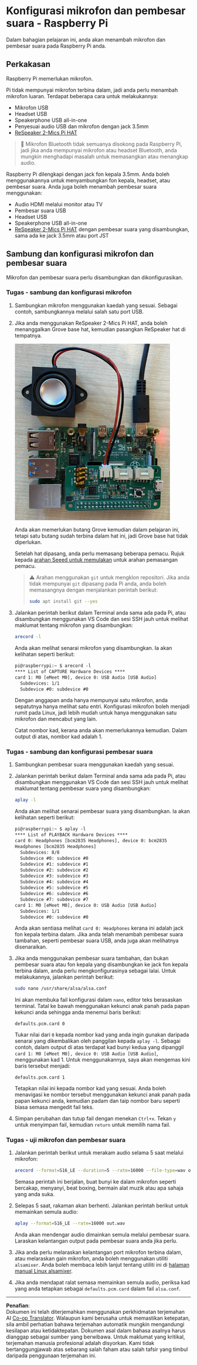 <!--
CO_OP_TRANSLATOR_METADATA:
{
  "original_hash": "7e45d884493c5222348b43fbc4481b6a",
  "translation_date": "2025-08-27T23:30:16+00:00",
  "source_file": "6-consumer/lessons/1-speech-recognition/pi-microphone.md",
  "language_code": "ms"
}
-->
# Konfigurasi mikrofon dan pembesar suara - Raspberry Pi

Dalam bahagian pelajaran ini, anda akan menambah mikrofon dan pembesar suara pada Raspberry Pi anda.

## Perkakasan

Raspberry Pi memerlukan mikrofon.

Pi tidak mempunyai mikrofon terbina dalam, jadi anda perlu menambah mikrofon luaran. Terdapat beberapa cara untuk melakukannya:

* Mikrofon USB
* Headset USB
* Speakerphone USB all-in-one
* Penyesuai audio USB dan mikrofon dengan jack 3.5mm
* [ReSpeaker 2-Mics Pi HAT](https://www.seeedstudio.com/ReSpeaker-2-Mics-Pi-HAT.html)

> 💁 Mikrofon Bluetooth tidak semuanya disokong pada Raspberry Pi, jadi jika anda mempunyai mikrofon atau headset Bluetooth, anda mungkin menghadapi masalah untuk memasangkan atau menangkap audio.

Raspberry Pi dilengkapi dengan jack fon kepala 3.5mm. Anda boleh menggunakannya untuk menyambungkan fon kepala, headset, atau pembesar suara. Anda juga boleh menambah pembesar suara menggunakan:

* Audio HDMI melalui monitor atau TV
* Pembesar suara USB
* Headset USB
* Speakerphone USB all-in-one
* [ReSpeaker 2-Mics Pi HAT](https://www.seeedstudio.com/ReSpeaker-2-Mics-Pi-HAT.html) dengan pembesar suara yang disambungkan, sama ada ke jack 3.5mm atau port JST

## Sambung dan konfigurasi mikrofon dan pembesar suara

Mikrofon dan pembesar suara perlu disambungkan dan dikonfigurasikan.

### Tugas - sambung dan konfigurasi mikrofon

1. Sambungkan mikrofon menggunakan kaedah yang sesuai. Sebagai contoh, sambungkannya melalui salah satu port USB.

1. Jika anda menggunakan ReSpeaker 2-Mics Pi HAT, anda boleh menanggalkan Grove base hat, kemudian pasangkan ReSpeaker hat di tempatnya.

    ![Raspberry Pi dengan ReSpeaker hat](../../../../../translated_images/pi-respeaker-hat.f00fabe7dd039a93e2e0aa0fc946c9af0c6a9eb17c32fa1ca097fb4e384f69f0.ms.png)

    Anda akan memerlukan butang Grove kemudian dalam pelajaran ini, tetapi satu butang sudah terbina dalam hat ini, jadi Grove base hat tidak diperlukan.

    Setelah hat dipasang, anda perlu memasang beberapa pemacu. Rujuk kepada [arahan Seeed untuk memulakan](https://wiki.seeedstudio.com/ReSpeaker_2_Mics_Pi_HAT_Raspberry/#getting-started) untuk arahan pemasangan pemacu.

    > ⚠️ Arahan menggunakan `git` untuk mengklon repositori. Jika anda tidak mempunyai `git` dipasang pada Pi anda, anda boleh memasangnya dengan menjalankan perintah berikut:
    >
    > ```sh
    > sudo apt install git --yes
    > ```

1. Jalankan perintah berikut dalam Terminal anda sama ada pada Pi, atau disambungkan menggunakan VS Code dan sesi SSH jauh untuk melihat maklumat tentang mikrofon yang disambungkan:

    ```sh
    arecord -l
    ```

    Anda akan melihat senarai mikrofon yang disambungkan. Ia akan kelihatan seperti berikut:

    ```output
    pi@raspberrypi:~ $ arecord -l
    **** List of CAPTURE Hardware Devices ****
    card 1: M0 [eMeet M0], device 0: USB Audio [USB Audio]
      Subdevices: 1/1
      Subdevice #0: subdevice #0
    ```

    Dengan anggapan anda hanya mempunyai satu mikrofon, anda sepatutnya hanya melihat satu entri. Konfigurasi mikrofon boleh menjadi rumit pada Linux, jadi lebih mudah untuk hanya menggunakan satu mikrofon dan mencabut yang lain.

    Catat nombor kad, kerana anda akan memerlukannya kemudian. Dalam output di atas, nombor kad adalah 1.

### Tugas - sambung dan konfigurasi pembesar suara

1. Sambungkan pembesar suara menggunakan kaedah yang sesuai.

1. Jalankan perintah berikut dalam Terminal anda sama ada pada Pi, atau disambungkan menggunakan VS Code dan sesi SSH jauh untuk melihat maklumat tentang pembesar suara yang disambungkan:

    ```sh
    aplay -l
    ```

    Anda akan melihat senarai pembesar suara yang disambungkan. Ia akan kelihatan seperti berikut:

    ```output
    pi@raspberrypi:~ $ aplay -l
    **** List of PLAYBACK Hardware Devices ****
    card 0: Headphones [bcm2835 Headphones], device 0: bcm2835 Headphones [bcm2835 Headphones]
      Subdevices: 8/8
      Subdevice #0: subdevice #0
      Subdevice #1: subdevice #1
      Subdevice #2: subdevice #2
      Subdevice #3: subdevice #3
      Subdevice #4: subdevice #4
      Subdevice #5: subdevice #5
      Subdevice #6: subdevice #6
      Subdevice #7: subdevice #7
    card 1: M0 [eMeet M0], device 0: USB Audio [USB Audio]
      Subdevices: 1/1
      Subdevice #0: subdevice #0
    ```

    Anda akan sentiasa melihat `card 0: Headphones` kerana ini adalah jack fon kepala terbina dalam. Jika anda telah menambah pembesar suara tambahan, seperti pembesar suara USB, anda juga akan melihatnya disenaraikan.

1. Jika anda menggunakan pembesar suara tambahan, dan bukan pembesar suara atau fon kepala yang disambungkan ke jack fon kepala terbina dalam, anda perlu mengkonfigurasinya sebagai lalai. Untuk melakukannya, jalankan perintah berikut:

    ```sh
    sudo nano /usr/share/alsa/alsa.conf
    ```

    Ini akan membuka fail konfigurasi dalam `nano`, editor teks berasaskan terminal. Tatal ke bawah menggunakan kekunci anak panah pada papan kekunci anda sehingga anda menemui baris berikut:

    ```output
    defaults.pcm.card 0
    ```

    Tukar nilai dari `0` kepada nombor kad yang anda ingin gunakan daripada senarai yang dikembalikan oleh panggilan kepada `aplay -l`. Sebagai contoh, dalam output di atas terdapat kad bunyi kedua yang dipanggil `card 1: M0 [eMeet M0], device 0: USB Audio [USB Audio]`, menggunakan kad 1. Untuk menggunakannya, saya akan mengemas kini baris tersebut menjadi:

    ```output
    defaults.pcm.card 1
    ```

    Tetapkan nilai ini kepada nombor kad yang sesuai. Anda boleh menavigasi ke nombor tersebut menggunakan kekunci anak panah pada papan kekunci anda, kemudian padam dan taip nombor baru seperti biasa semasa mengedit fail teks.

1. Simpan perubahan dan tutup fail dengan menekan `Ctrl+x`. Tekan `y` untuk menyimpan fail, kemudian `return` untuk memilih nama fail.

### Tugas - uji mikrofon dan pembesar suara

1. Jalankan perintah berikut untuk merakam audio selama 5 saat melalui mikrofon:

    ```sh
    arecord --format=S16_LE --duration=5 --rate=16000 --file-type=wav out.wav
    ```

    Semasa perintah ini berjalan, buat bunyi ke dalam mikrofon seperti bercakap, menyanyi, beat boxing, bermain alat muzik atau apa sahaja yang anda suka.

1. Selepas 5 saat, rakaman akan berhenti. Jalankan perintah berikut untuk memainkan semula audio:

    ```sh
    aplay --format=S16_LE --rate=16000 out.wav
    ```

    Anda akan mendengar audio dimainkan semula melalui pembesar suara. Laraskan kelantangan output pada pembesar suara anda jika perlu.

1. Jika anda perlu melaraskan kelantangan port mikrofon terbina dalam, atau melaraskan gain mikrofon, anda boleh menggunakan utiliti `alsamixer`. Anda boleh membaca lebih lanjut tentang utiliti ini di [halaman manual Linux alsamixer](https://linux.die.net/man/1/alsamixer).

1. Jika anda mendapat ralat semasa memainkan semula audio, periksa kad yang anda tetapkan sebagai `defaults.pcm.card` dalam fail `alsa.conf`.

---

**Penafian**:  
Dokumen ini telah diterjemahkan menggunakan perkhidmatan terjemahan AI [Co-op Translator](https://github.com/Azure/co-op-translator). Walaupun kami berusaha untuk memastikan ketepatan, sila ambil perhatian bahawa terjemahan automatik mungkin mengandungi kesilapan atau ketidaktepatan. Dokumen asal dalam bahasa asalnya harus dianggap sebagai sumber yang berwibawa. Untuk maklumat yang kritikal, terjemahan manusia profesional adalah disyorkan. Kami tidak bertanggungjawab atas sebarang salah faham atau salah tafsir yang timbul daripada penggunaan terjemahan ini.